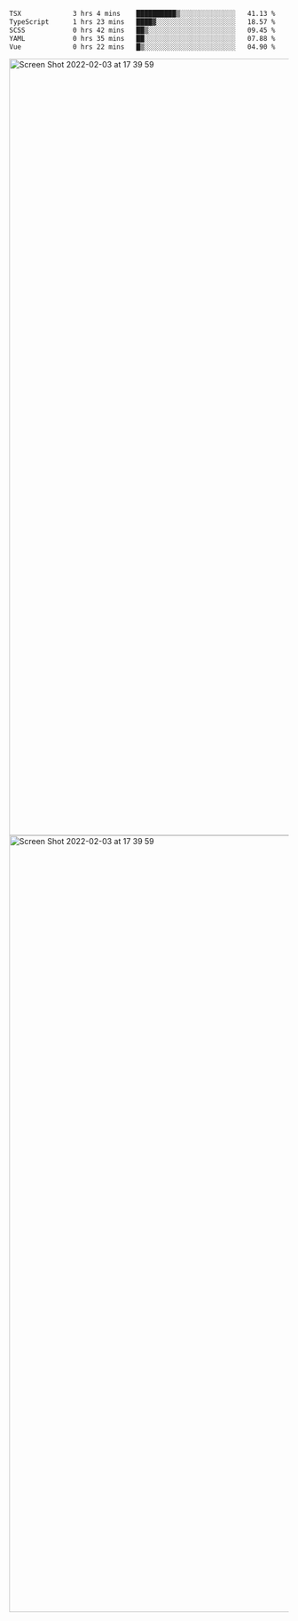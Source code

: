 <!--START_SECTION:waka-->

```txt
TSX             3 hrs 4 mins    ██████████▒░░░░░░░░░░░░░░   41.13 %
TypeScript      1 hrs 23 mins   ████▓░░░░░░░░░░░░░░░░░░░░   18.57 %
SCSS            0 hrs 42 mins   ██▒░░░░░░░░░░░░░░░░░░░░░░   09.45 %
YAML            0 hrs 35 mins   ██░░░░░░░░░░░░░░░░░░░░░░░   07.88 %
Vue             0 hrs 22 mins   █▒░░░░░░░░░░░░░░░░░░░░░░░   04.90 %
```

<!--END_SECTION:waka-->

<img width="1400" alt="Screen Shot 2022-02-03 at 17 39 59" src="https://user-images.githubusercontent.com/45716542/152387304-f2b60485-53a6-4f4b-a818-5cefb1b0c0ae.png">
<img width="1400" alt="Screen Shot 2022-02-03 at 17 39 59" src="https://user-images.githubusercontent.com/45716542/152387273-ea5cdf21-2a45-44da-8bef-00c1763b1d42.png">
